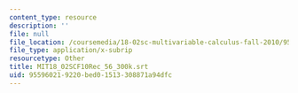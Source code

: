 ```yaml
---
content_type: resource
description: ''
file: null
file_location: /coursemedia/18-02sc-multivariable-calculus-fall-2010/955960219220bed01513308871a94dfc_MIT18_02SCF10Rec_56_300k.srt
file_type: application/x-subrip
resourcetype: Other
title: MIT18_02SCF10Rec_56_300k.srt
uid: 95596021-9220-bed0-1513-308871a94dfc
---
```

